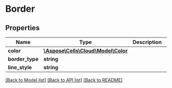 # Border

## Properties
Name | Type | Description | Notes
------------ | ------------- | ------------- | -------------
**color** | [**\Aspose\Cells\Cloud\Model\Color**](Color.md) |  | [optional] 
**border_type** | **string** |  | [optional] 
**line_style** | **string** |  | [optional] 

[[Back to Model list]](../README.md#documentation-for-models) [[Back to API list]](../README.md#documentation-for-api-endpoints) [[Back to README]](../README.md)


